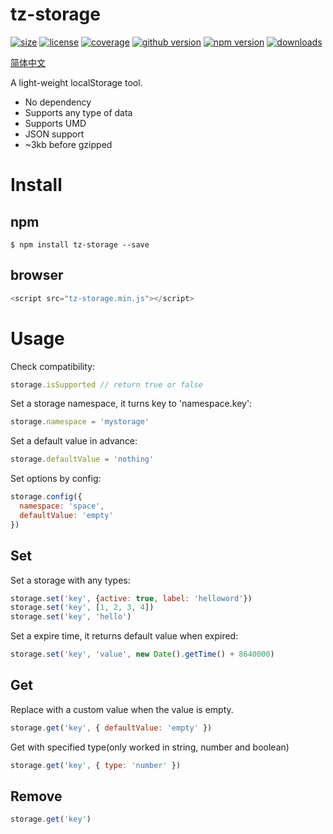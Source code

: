 # tz-storage
<a href="https://www.npmjs.com/package/tz-storage"><img src="https://img.shields.io/github/size/mecoepcoo/tz-storage/dist/tz-storage.min.js.svg" alt="size"></a>
<a href="https://github.com/mecoepcoo/tz-storage/blob/master/LICENSE"><img src="https://img.shields.io/github/license/mecoepcoo/tz-storage.svg" alt="license"></a>
<a href="[https://github.com/mecoepcoo/tz-storage/blob/master/LICENSE](https://codecov.io/gh/mecoepcoo/tz-storage)"><img src="https://img.shields.io/codecov/c/github/mecoepcoo/tz-storage.svg" alt="coverage"></a>
<a href="https://github.com/mecoepcoo/tz-storage"><img src="https://img.shields.io/github/package-json/v/mecoepcoo/tz-storage.svg" alt="github version"></a>
<a href="https://www.npmjs.com/package/tz-storage"><img src="https://img.shields.io/npm/v/tz-storage.svg?color=blueviolet" alt="npm version"></a>
<a href="https://npmcharts.com/compare/tz-storage"><img src="https://img.shields.io/npm/dt/tz-storage.svg" alt="downloads"></a>

[简体中文](https://github.com/mecoepcoo/tz-storage/blob/develop/readmeCN.md)

A light-weight localStorage tool.

- No dependency
- Supports any type of data
- Supports UMD
- JSON support
- ~3kb before gzipped

# Install
## npm
```shell
$ npm install tz-storage --save
```
## browser
```javascript
<script src="tz-storage.min.js"></script>
```

# Usage
Check compatibility:
```javascript
storage.isSupported // return true or false
```

Set a storage namespace, it turns key to 'namespace.key':
```javascript
storage.namespace = 'mystorage'
```

Set a default value in advance:
```javascript
storage.defaultValue = 'nothing'
```

Set options by config:
```javascript
storage.config({
  namespace: 'space',
  defaultValue: 'empty'
})
```

## Set
Set a storage with any types:
```javascript
storage.set('key', {active: true, label: 'helloword'})
storage.set('key', [1, 2, 3, 4])
storage.set('key', 'hello')
```

Set a expire time, it returns default value when expired:
```javascript
storage.set('key', 'value', new Date().getTime() + 8640000)
```

## Get
Replace with a custom value when the value is empty.
```javascript
storage.get('key', { defaultValue: 'empty' })
```

Get with specified type(only worked in string, number and boolean)
```javascript
storage.get('key', { type: 'number' })
```

## Remove
```javascript
storage.get('key')
```
